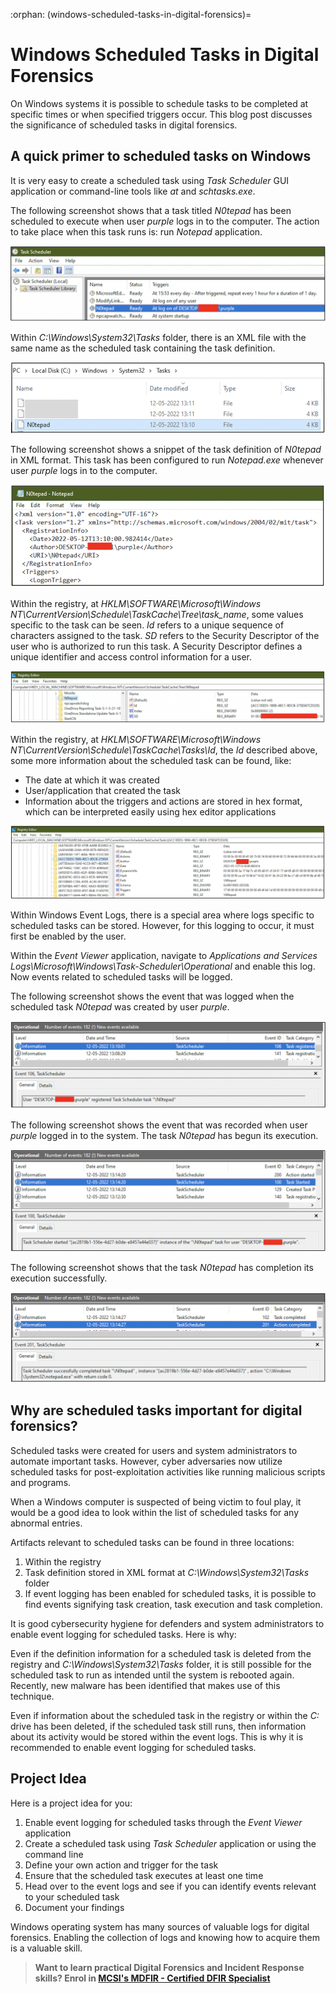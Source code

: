 :orphan:
(windows-scheduled-tasks-in-digital-forensics)=

# Windows Scheduled Tasks in Digital Forensics

On Windows systems it is possible to schedule tasks to be completed at specific times or when specified triggers occur. This blog post discusses the significance of scheduled tasks in digital forensics.

## A quick primer to scheduled tasks on Windows

It is very easy to create a scheduled task using _Task Scheduler_ GUI application or command-line tools like _at_ and _schtasks.exe_.

The following screenshot shows that a task titled _N0tepad_ has been scheduled to execute when user _purple_ logs in to the computer. The action to take place when this task runs is: run _Notepad_ application.

![windows-scheduled-tasks](images/sched-1.png)

Within _C:\Windows\System32\Tasks_ folder, there is an XML file with the same name as the scheduled task containing the task definition.

![windows-scheduled-tasks](images/sched-2.png)

The following screenshot shows a snippet of the task definition of _N0tepad_ in XML format. This task has been configured to run _Notepad.exe_ whenever user _purple_ logs in to the computer.

![windows-scheduled-tasks](images/sched-3.png)

Within the registry, at _HKLM\SOFTWARE\Microsoft\Windows NT\CurrentVersion\Schedule\TaskCache\Tree\task_name_, some values specific to the task can be seen. _Id_ refers to a unique sequence of characters assigned to the task. _SD_ refers to the Security Descriptor of the user who is authorized to run this task. A Security Descriptor defines a unique identifier and access control information for a user.

![windows-scheduled-tasks](images/sched-4.png)

Within the registry, at _HKLM\SOFTWARE\Microsoft\Windows NT\CurrentVersion\Schedule\TaskCache\Tasks\Id_, the _Id_ described above, some more information about the scheduled task can be found, like:

- The date at which it was created
- User/application that created the task
- Information about the triggers and actions are stored in hex format, which can be interpreted easily using hex editor applications

![windows-scheduled-tasks](images/sched-5.png)

Within Windows Event Logs, there is a special area where logs specific to scheduled tasks can be stored. However, for this logging to occur, it must first be enabled by the user.

Within the _Event Viewer_ application, navigate to _Applications and Services Logs\Microsoft\Windows\Task-Scheduler\Operational_ and enable this log. Now events related to scheduled tasks will be logged.

The following screenshot shows the event that was logged when the scheduled task _N0tepad_ was created by user _purple_.

![windows-scheduled-tasks](images/sched-6.png)

The following screenshot shows the event that was recorded when user _purple_ logged in to the system. The task _N0tepad_ has begun its execution.

![windows-scheduled-tasks](images/sched-7.png)

The following screenshot shows that the task _N0tepad_ has completion its execution successfully.

![windows-scheduled-tasks](images/sched-8.png)

## Why are scheduled tasks important for digital forensics?

Scheduled tasks were created for users and system administrators to automate important tasks. However, cyber adversaries now utilize scheduled tasks for post-exploitation activities like running malicious scripts and programs.

When a Windows computer is suspected of being victim to foul play, it would be a good idea to look within the list of scheduled tasks for any abnormal entries.

Artifacts relevant to scheduled tasks can be found in three locations:

1. Within the registry
2. Task definition stored in XML format at _C:\Windows\System32\Tasks_ folder
3. If event logging has been enabled for scheduled tasks, it is possible to find events signifying task creation, task execution and task completion.

It is good cybersecurity hygiene for defenders and system administrators to enable event logging for scheduled tasks. Here is why:

Even if the definition information for a scheduled task is deleted from the registry and _C:\Windows\System32\Tasks_ folder, it is still possible for the scheduled task to run as intended until the system is rebooted again. Recently, new malware has been identified that makes use of this technique.

Even if information about the scheduled task in the registry or within the _C:_ drive has been deleted, if the scheduled task still runs, then information about its activity would be stored within the event logs. This is why it is recommended to enable event logging for scheduled tasks.

## Project Idea

Here is a project idea for you:

1. Enable event logging for scheduled tasks through the _Event Viewer_ application
2. Create a scheduled task using _Task Scheduler_ application or using the command line
3. Define your own action and trigger for the task
4. Ensure that the scheduled task executes at least one time
5. Head over to the event logs and see if you can identify events relevant to your scheduled task
6. Document your findings

Windows operating system has many sources of valuable logs for digital forensics. Enabling the collection of logs and knowing how to acquire them is a valuable skill.

> **Want to learn practical Digital Forensics and Incident Response skills? Enrol in [MCSI's MDFIR - Certified DFIR Specialist](https://www.mosse-institute.com/certifications/mdfir-certified-dfir-specialist.html)**
